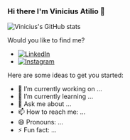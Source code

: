 ### Hi there I'm Vinicius Atilio 👋

![Vinicius's GitHub stats](https://github-readme-stats.vercel.app/api?username=Vinicius9821&theme=midnight-purple&show_icons=true)

Would you like to find me?

- [![LinkedIn](https://img.shields.io/badge/-LinkedIn-0077B5?style=flat&logo=linkedin&logoColor=white)](https://www.linkedin.com/in/vinicius-atilio-7a03a4123)
- [![Instagram](https://img.shields.io/badge/-Instagram-E4405F?style=flat&logo=instagram&logoColor=white)](https://www.instagram.com/_viniatilio)


Here are some ideas to get you started:

- 🔭 I’m currently working on ...
- 🌱 I’m currently learning ...
- 💬 Ask me about ...
- 📫 How to reach me: ...
- 😄 Pronouns: ...
- ⚡ Fun fact: ...
